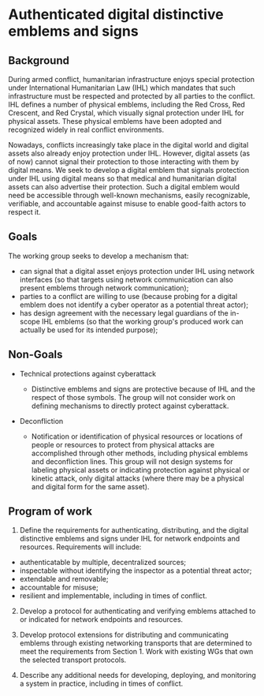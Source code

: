 # Authenticated digital distinctive emblems and signs

## Background

During armed conflict, humanitarian infrastructure enjoys special protection under International Humanitarian Law (IHL) which mandates that such infrastructure must be respected and protected by all parties to the conflict.
IHL defines a number of physical emblems, including the Red Cross, Red Crescent, and Red Crystal, which visually signal protection under IHL for physical assets.
These physical emblems have been adopted and recognized widely in real conflict environments.

Nowadays, conflicts increasingly take place in the digital world and digital assets also already enjoy protection under IHL.
However, digital assets (as of now) cannot signal their protection to those interacting with them by digital means.
We seek to develop a digital emblem that signals protection under IHL using digital means so that medical and humanitarian digital assets can also advertise their protection.
Such a digital emblem would need be accessible through well-known mechanisms, easily recognizable, verifiable, and accountable against misuse to enable good-faith actors to respect it.

## Goals

The working group seeks to develop a mechanism that:

- can signal that a digital asset enjoys protection under IHL using network interfaces (so that targets using network communication can also present emblems through network communication);
- parties to a conflict are willing to use (because probing for a digital emblem does not identify a cyber operator as a potential threat actor); 
- has design agreement with the necessary legal guardians of the in-scope IHL emblems (so that the working group's produced work can actually be used for its intended purpose);

## Non-Goals

* Technical protections against cyberattack
  * Distinctive emblems and signs are protective because of IHL and the respect of those symbols. The group will not consider work on defining mechanisms to directly protect against cyberattack.

* Deconfliction
  * Notification or identification of physical resources or locations of people or resources to protect from physical attacks are accomplished through other methods, including physical emblems and deconfliction lines. This group will not design systems for labeling physical assets or indicating protection against physical or kinetic attack, only digital attacks (where there may be a physical and digital form for the same asset).

## Program of work

1. Define the requirements for authenticating, distributing, and the digital distinctive emblems and signs under IHL for network endpoints and resources. Requirements will include:
* authenticatable by multiple, decentralized sources;
* inspectable without identifying the inspector as a potential threat actor;
* extendable and removable;
* accountable for misuse;
* resilient and implementable, including in times of conflict.

2. Develop a protocol for authenticating and verifying emblems attached to or indicated for network endpoints and resources.

3. Develop protocol extensions for distributing and communicating emblems through existing networking transports that are determined to meet the requirements from Section 1. Work with existing WGs that own the selected transport protocols.

4. Describe any additional needs for developing, deploying, and monitoring a system in practice, including in times of conflict.
